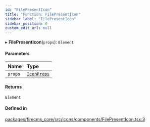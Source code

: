 ```yaml
---
id: "FilePresentIcon"
title: "Function: FilePresentIcon"
sidebar_label: "FilePresentIcon"
sidebar_position: 0
custom_edit_url: null
---
```


▸ **FilePresentIcon**(`props`): `Element`

#### Parameters

| Name | Type |
| :------ | :------ |
| `props` | [`IconProps`](../types/IconProps.md) |

#### Returns

`Element`

#### Defined in

[packages/firecms_core/src/icons/components/FilePresentIcon.tsx:3](https://github.com/FireCMSco/firecms/blob/d45f3739/packages/firecms_core/src/icons/components/FilePresentIcon.tsx#L3)

